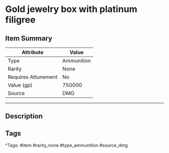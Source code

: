 # Gold jewelry box with platinum filigree

## Item Summary

| Attribute            | Value                        |
|----------------------|------------------------------|
| Type                 | Ammunition |
| Rarity               | None             |
| Requires Attunement  | No                |
| Value (gp)           | 750000    |
| Source               | DMG |

---

## Description



## Tags

^Tags: #item #rarity_none #type_ammunition #source_dmg